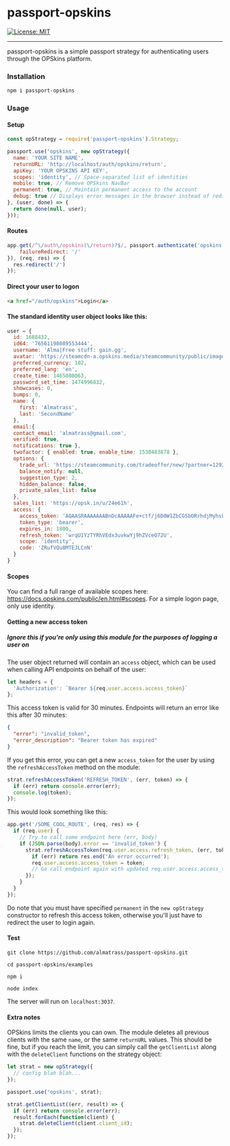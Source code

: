 # passport-opskins
[![License: MIT](https://img.shields.io/badge/License-MIT-yellow.svg)](https://github.com/almatrass/passport-opskins/blob/master/LICENSE)
***

passport-opskins is a simple passport strategy for authenticating users through the OPSkins platform.

### Installation

```bash
npm i passport-opskins
```

### Usage

#### Setup
```js
const opStrategy = require('passport-opskins').Strategy;
```
```js
passport.use('opskins', new opStrategy({
  name: 'YOUR SITE NAME',
  returnURL: 'http://localhost/auth/opskins/return',
  apiKey: 'YOUR OPSKINS API KEY',
  scopes: 'identity', // Space-separated list of identities
  mobile: true, // Remove OPSkins NavBar
  permanent: true, // Maintain permanent access to the account
  debug: true // Displays error messages in the browser instead of redirecting
}, (user, done) => {
  return done(null, user);
}));
```
#### Routes
```js
app.get(/^\/auth\/opskins(\/return)?$/, passport.authenticate('opskins', {
	failureRedirect: '/'
}), (req, res) => {
  res.redirect('/')
});
```
#### Direct your user to logon
```html
<a href="/auth/opskins">Login</a>
```
#### The standard identity user object looks like this:
```js
user = {
  id: 1688432,
  id64: '76561198089553444',
  username: 'Alma|Free stuff: gain.gg',
  avatar: 'https://steamcdn-a.opskins.media/steamcommunity/public/images/avatars/57/579f19ab99a8e0b034e9a94a8d0530d4c621a26f_full.jpg',
  preferred_currency: 102,
  preferred_lang: 'en',
  create_time: 1465080063,
  password_set_time: 1474996832,
  showcases: 0,
  bumps: 0,
  name: {
    first: 'Almatrass',
    last: 'SecondName'
  },
  email:{
  contact_email: 'almatrass@gmail.com',
  verified: true,
  notifications: true },
  twofactor: { enabled: true, enable_time: 1530483878 },
  options: {
    trade_url: 'https://steamcommunity.com/tradeoffer/new/?partner=129287716&token=JAYlMeXY',
    balance_notify: null,
    suggestion_type: 2,
    hidden_balance: false,
    private_sales_list: false
  },
  sales_list: 'https://opsk.in/u/24e61h',
  access: {
    access_token: 'AQAASRAAAAAAABnDcAAAAAFe+ctf/j6D0W1ZbCGSbORrhdjMyhsL8qSKDX6bhUrsn+kNoud=',
    token_type: 'bearer',
    expires_in: 1800,
    refresh_token: 'wrqU1YzTYRhVEdx3uvkwYj9hZVceO72U',
    scope: 'identity',
    code: 'ZRufVQu8MTEJLCnN'
  } 
}
```
#### Scopes
You can find a full range of available scopes here: https://docs.opskins.com/public/en.html#scopes. For a simple logon page, only use identity.
#### Getting a new access token
##### Ignore this if you're only using this module for the purposes of logging a user on
The user object returned will contain an `access` object, which can be used when calling API endpoints on behalf of the user:
```js
let headers = {
  'Authorization': `Bearer ${req.user.access.access_token}`
};
```
This access token is valid for 30 minutes. Endpoints will return an error like this after 30 minutes:
```json
{
  "error": "invalid_token",
  "error_description": "Bearer token has expired"
}
```
If you get this error, you can get a new `access_token` for the user by using the `refreshAccessToken` method on the module:

```js
strat.refreshAccessToken('REFRESH_TOKEN', (err, token) => {
  if (err) return console.error(err);
  console.log(token);
});
```

This would look something like this:

```js
app.get('/SOME_COOL_ROUTE', (req, res) => {
  if (req.user) {
    // Try to call some endpoint here (err, body)
    if (JSON.parse(body).error == 'invalid_token') {
      strat.refreshAccessToken(req.user.access.refresh_token, (err, token) => {
        if (err) return res.end('An error occurred');
        req.user.access.access_token = token;
        // Go call endpoint again with updated req.user.access.access_token
      });
    }
  }
});
```
Do note that you must have specified `permanent` in the `new opStrategy` constructor to refresh this access token, otherwise you'll just have to redirect the user to login again.

#### Test
`git clone https://github.com/almatrass/passport-opskins.git`

`cd passport-opskins/examples`

`npm i`

`node index`

The server will run on `localhost:3037`. 

#### Extra notes
OPSkins limits the clients you can own. The module deletes all previous clients with the same `name`, or the same `returnURL` values. This should be fine, but if you reach the limit, you can simply call the `getClientList` along with the `deleteClient` functions on the strategy object:

```js
let strat = new opStrategy({
  // config blah blah...
});

passport.use('opskins', strat);

strat.getClientList((err, result) => {
  if (err) return console.error(err);
  result.forEach(function(client) {
    strat.deleteClient(client.client_id);
  });
});
```
